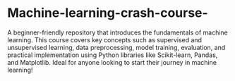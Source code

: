 # Machine-learning-crash-course-
A beginner-friendly repository that introduces the fundamentals of machine learning. This course covers key concepts such as supervised and unsupervised learning, data preprocessing, model training, evaluation, and practical implementation using Python libraries like Scikit-learn, Pandas, and Matplotlib. Ideal for anyone looking to start their journey in machine learning!
